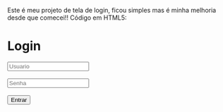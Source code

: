 Este é meu projeto de tela de login, ficou simples mas é minha melhoria desde que comecei!!
Código em HTML5:
<!DOCTYPE html>
<html lang="pt-br">
<head>
    <meta charset="UTF-8">
    <meta name="viewport" content="width=device-width, initial-scale=1.0">
    <title>Tela de login</title>
    <link rel="stylesheet" href="index01.css">
</head>
<body>
    <div class="login">
        <h1>Login</h1>
        <input type="text" placeholder="Usuario">
        <br>
        <br>
        <input type="password" placeholder="Senha">
        <br>
        <br>
        <button>Entrar</button>
    </div>
</body>
</html>
